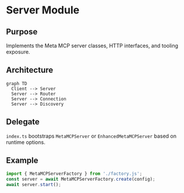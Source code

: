 # Server Module

## Purpose
Implements the Meta MCP server classes, HTTP interfaces, and tooling exposure.

## Architecture
```mermaid
graph TD
  Client --> Server
  Server --> Router
  Server --> Connection
  Server --> Discovery
```

## Delegate
`index.ts` bootstraps `MetaMCPServer` or `EnhancedMetaMCPServer` based on runtime options.

## Example
```ts
import { MetaMCPServerFactory } from './factory.js';
const server = await MetaMCPServerFactory.create(config);
await server.start();
```
